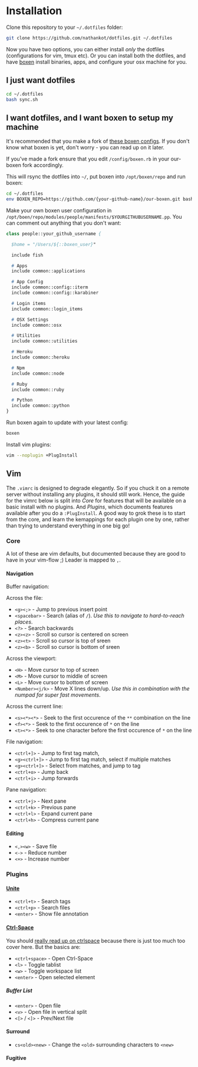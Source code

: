 # Installation

Clone this repository to your `~/.dotfiles` folder:

```sh
git clone https://github.com/nathankot/dotfiles.git ~/.dotfiles
```

Now you have two options, you can either install _only_ the dotfiles
(configurations for vim, tmux etc). Or you can install both the dotfiles, and
have [boxen](https://github.com/boxen/boxen) install binaries, apps, and configure your osx machine
for you.

## I just want dotfiles

```sh
cd ~/.dotfiles
bash sync.sh
```

## I want dotfiles, and I want boxen to setup my machine

It's recommended that you make a fork of [these boxen
configs](https://github.com/nathankot/our-boxen). If you don't know what boxen is yet, don't worry -
you can read up on it later.

If you've made a fork ensure that you edit `/config/boxen.rb` in your our-boxen fork accordingly.

This will rsync the dotfiles into `~/`, put boxen into `/opt/boxen/repo`
and run boxen:

```sh
cd ~/.dotfiles
env BOXEN_REPO=https://github.com/{your-github-name}/our-boxen.git bash install.sh
```

Make your own boxen user configuration in `/opt/boen/repo/modules/people/manifests/$YOURGITHUBUSERNAME.pp`. You can
comment out anything that you don't want:

```pp
class people::your_github_username {

  $home = "/Users/${::boxen_user}"

  include fish

  # Apps
  include common::applications

  # App Config
  include common::config::iterm
  include common::config::karabiner

  # Login items
  include common::login_items

  # OSX Settings
  include common::osx

  # Utilities
  include common::utilities

  # Heroku
  include common::heroku

  # Npm
  include common::node

  # Ruby
  include common::ruby

  # Python
  include common::python
}
```

Run boxen again to update with your latest config:

```sh
boxen
```

Install vim plugins:

```sh
vim --noplugin +PlugInstall
```

## Vim

The `.vimrc` is designed to degrade elegantly. So if you chuck it on a remote server without installing any plugins, it
should still work. Hence, the guide for the vimrc below is split into _Core_ for features that will be available
on a basic install with no plugins. And _Plugins_, which documents features available after you do a `:PlugInstall`. A
good way to grok these is to start from the core, and learn the kemappings for each plugin one by one, rather than
trying to understand everything in one big go!

### Core

A lot of these are vim defaults, but documented because they are good to have in your vim-flow ;)
Leader is mapped to `,`.

#### Navigation

Buffer navigation:

Across the file:

* `<g><;>` - Jump to previous insert point
* `<spacebar>` - Search (alias of `/`). _Use this to navigate to hard-to-reach places_.
* `<?>` - Search backwards
* `<z><z>` - Scroll so cursor is centered on screen
* `<z><t>` - Scroll so cursor is top of sreen
* `<z><b>` - Scroll so cursor is bottom of sreen

Across the viewport:

* `<H>` - Move cursor to top of screen
* `<M>` - Move cursor to middle of screen
* `<L>` - Move cursor to bottom of screen
* `<Number><j/k>` - Move X lines down/up. _Use this in combination with the <Tab> numpad for super fast movements_.

Across the current line:

* `<s><*><*>` - Seek to the first occurence of the `**` combination on the line
* `<f><*>` - Seek to the first occurence of `*` on the line
* `<t><*>` - Seek to one character before the first occurence of `*` on the line

File navigation:

* `<ctrl+]>` - Jump to first tag match,
* `<g><ctrl+]>` - Jump to first tag match, select if multiple matches
* `<g><ctrl+]>` - Select from matches, and jump to tag
* `<ctrl+o>` - Jump back
* `<ctrl+i>` - Jump forwards

Pane navigation:

* `<ctrl+j>` - Next pane
* `<ctrl+k>` - Previous pane
* `<ctrl+l>` - Expand current pane
* `<ctrl+h>` - Compress current pane

#### Editing

* `<,><w>` - Save file
* `<->` - Reduce number
* `<+>` - Increase number

### Plugins

#### [Unite][unite]

* `<ctrl+t>` - Search tags
* `<ctrl+p>` - Search files
* `<enter>` - Show file annotation

#### [Ctrl-Space][ctrlspace]

You should [really read up on ctrlspace][ctrlspace] because there is just too much too cover here. But the basics are:

* `<ctrl+space>` - Open Ctrl-Space
* `<l>` - Toggle tablist
* `<w>` - Toggle workspace list
* `<enter>` - Open selected element

##### Buffer List

* `<enter>` - Open file
* `<v>` - Open file in vertical split
* `<[>` / `<]>` - Prev/Next file

#### Surround

* `cs<old><new>` - Change the `<old>` surrounding characters to `<new>`

#### Fugitive


[unite]: https://github.com/Shougo/unite.vim
[ctrlspace]: https://github.com/szw/vim-ctrlspace
[surround]: https://github.com/tpope/vim-surround
